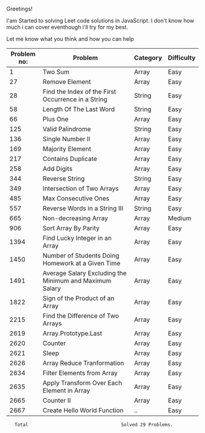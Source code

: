 Greetings!

I'am Started to solving Leet code solutions in JavaScript. I don't know how much i can cover eventhough i'll try for my best.

Let me know what you think and how you can help

| Problem no: | Problem                                                 | Category | Difficulty |
| ----------- | ------------------------------------------------------- | -------- | ---------- |
| 1           | Two Sum                                                 | Array    | Easy       |
| 27          | Remove Element                                          | Array    | Easy       |
| 28          | Find the Index of the First Occurrence in a String      | String   | Easy       |
| 58          | Length Of The Last Word                                 | String   | Easy       |
| 66          | Plus One                                                | Array    | Easy       |
| 125         | Valid Palindrome                                        | String   | Easy       |
| 136         | Single Number II                                        | Array    | Easy       |
| 169         | Majority Element                                        | Array    | Easy       |
| 217         | Contains Duplicate                                      | Array    | Easy       |
| 258         | Add Digits                                              | Array    | Easy       |
| 344         | Reverse String                                          | String   | Easy       |
| 349         | Intersection of Two Arrays                              | Array    | Easy       |
| 485         | Max Consecutive Ones                                    | Array    | Easy       |
| 557         | Reverse Words in a String III                           | String   | Easy       |
| 665         | Non-decreasing Array                                    | Array    | Medium     |
| 906         | Sort Array By Parity                                    | Array    | Easy       |
| 1394        | Find Lucky Integer in an Array                          | Array    | Easy       |
| 1450        | Number of Students Doing Homework at a Given Time       | Array    | Easy       |
| 1491        | Average Salary Excluding the Minimum and Maximum Salary | Array    | Easy       |
| 1822        | Sign of the Product of an Array                         | Array    | Easy       |
| 2215        | Find the Difference of Two Arrays                       | Array    | Easy       |
| 2619        | Array.Prototype.Last                                    | Array    | Easy       |
| 2620        | Counter                                                 | Array    | Easy       |
| 2621        | Sleep                                                   | Array    | Easy       |
| 2626        | Array Reduce Tranformation                              | Array    | Easy       |
| 2634        | Filter Elements from Array                              | Array    | Easy       |
| 2635        | Apply Transform Over Each Element in Array              | Array    | Easy       |
| 2665        | Counter II                                              | Array    | Easy       |
| 2667        | Create Hello World Function                             | ..       | Easy       |

       Total                                  Solved 29 Problems.
